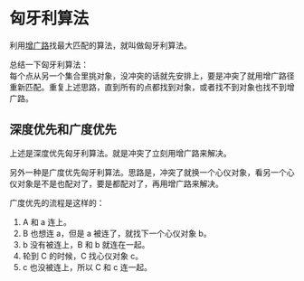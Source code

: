 # 匈牙利算法
利用[增广路](./图匹配.md#增广路定理-berges-lemma)找最大匹配的算法，就叫做匈牙利算法。

总结一下匈牙利算法：  
每个点从另一个集合里挑对象，没冲突的话就先安排上，要是冲突了就用增广路径重新匹配。重复上述思路，直到所有的点都找到对象，或者找不到对象也找不到增广路。  

## 深度优先和广度优先
上述是深度优先匈牙利算法。就是冲突了立刻用增广路来解决。  

另外一种是广度优先匈牙利算法。思路是，冲突了就换一个心仪对象，看另一个心仪对象是不是也配对了，要是都配对了，再用增广路来解决。  

广度优先的流程是这样的：  
1. A 和 a 连上。
2. B 也想连 a，但是 a 被连了，就找下一个心仪对象 b。
3. b 没有被连上，B 和 b 就连在一起。
4. 轮到 C 的时候，C 找心仪对象 c。
5. c 也没被连上，所以 C 和 c 连一起。
